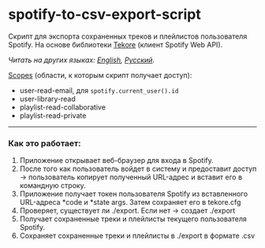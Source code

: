 # spotify-to-csv-export-script
Скрипт для экспорта сохраненных треков и плейлистов пользователя Spotify.
На основе библиотеки [Tekore](https://github.com/felix-hilden/tekore) (клиент Spotify Web API).

*Читать на других языках: [English](README.md), [Русский](README.ru.md).*

[Scopes](https://developer.spotify.com/documentation/general/guides/authorization/scopes/) (области, к которым скрипт получает доступ):
- user-read-email, для ```spotify.current_user().id```
- user-library-read 
- playlist-read-collaborative 
- playlist-read-private

---
### Как это работает:
1. Приложение открывает веб-браузер для входа в Spotify.
2. После того как пользователь войдет в систему и предоставит доступ -> пользователь копирует полученный URL-адрес и вставит его в командную строку.
3. Приложение получает токен пользователя Spotify из вставленного URL-адреса *code и *state args. Затем сохраняет его в tekore.cfg
4. Проверяет, существует ли ./export. Если нет -> создает ./export
5. Получает сохраненные треки и плейлисты текущего пользователя Spotify.
6. Сохраняет сохраненные треки и плейлисты в ./export в формате .csv
